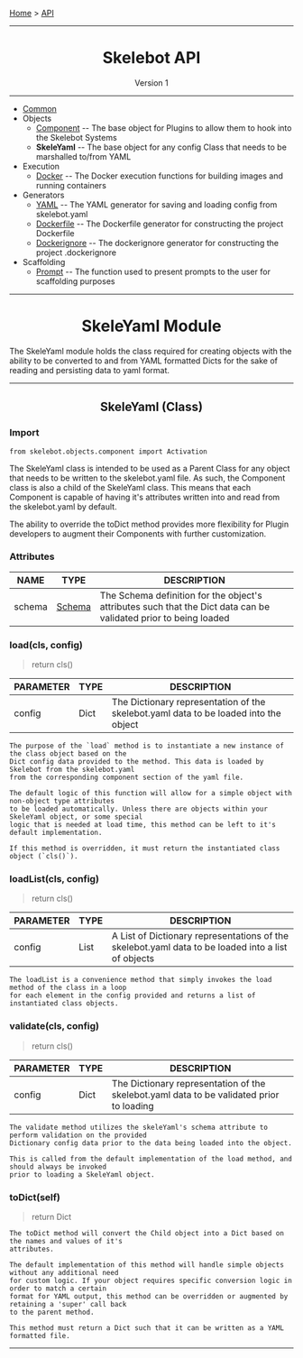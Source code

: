[Home](../index.md) > [API](../api.md)

---

<h1 align='center'>Skelebot API</h1>
<div align='center'>Version 1</div>

---

- [Common](common.md)
- Objects
  - [Component](component.md) -- The base object for Plugins to allow them to hook into the Skelebot Systems
  - **SkeleYaml** -- The base object for any config Class that needs to be marshalled to/from YAML
- Execution
  - [Docker](docker.md) -- The Docker execution functions for building images and running containers
- Generators
  - [YAML](yaml.md) -- The YAML generator for saving and loading config from skelebot.yaml
  - [Dockerfile](dockerfile.md) -- The Dockerfile generator for constructing the project Dockerfile
  - [Dockerignore](dockerignore.md) -- The dockerignore generator for constructing the project .dockerignore
- Scaffolding
  - [Prompt](prompt.md) -- The function used to present prompts to the user for scaffolding purposes

---

<h1 align='center'>SkeleYaml Module</h1>

The SkeleYaml module holds the class required for creating objects with the ability to be converted
to and from YAML formatted Dicts for the sake of reading and persisting data to yaml format.

---

<h2 align='center'>SkeleYaml (Class)</h2>

<h3 align='left'>Import</h3>

```
from skelebot.objects.component import Activation
```

The SkeleYaml class is intended to be used as a Parent Class for any object that needs to be
written to the skelebot.yaml file. As such, the Component class is also a child of the SkeleYaml
class. This means that each Component is capable of having it's attributes written into and read
from the skelebot.yaml by default.

The ability to override the toDict method provides more flexibility for Plugin developers to
augment their Components with further customization.

<h3 align='left'>Attributes</h3>

| NAME   | TYPE                                         | DESCRIPTION                                                                                                      |
|--------|----------------------------------------------|------------------------------------------------------------------------------------------------------------------|
| schema | [Schema](https://github.com/keleshev/schema) | The Schema definition for the object's attributes such that the Dict data can be validated prior to being loaded |

<h3 align='left'>load(cls, config)</h3>

> return cls()

| PARAMETER | TYPE | DESCRIPTION                                                                          |
|-----------|------|--------------------------------------------------------------------------------------|
| config    | Dict | The Dictionary representation of the skelebot.yaml data to be loaded into the object |

```
The purpose of the `load` method is to instantiate a new instance of the class object based on the
Dict config data provided to the method. This data is loaded by Skelebot from the skelebot.yaml
from the corresponding component section of the yaml file.

The default logic of this function will allow for a simple object with non-object type attributes
to be loaded automatically. Unless there are objects within your SkeleYaml object, or some special
logic that is needed at load time, this method can be left to it's default implementation.

If this method is overridden, it must return the instantiated class object (`cls()`).
```

<h3 align='left'>loadList(cls, config)</h3>

> return cls()

| PARAMETER | TYPE | DESCRIPTION                                                                                        |
|-----------|------|----------------------------------------------------------------------------------------------------|
| config    | List | A List of Dictionary representations of the skelebot.yaml data to be loaded into a list of objects |

```
The loadList is a convenience method that simply invokes the load method of the class in a loop
for each element in the config provided and returns a list of instantiated class objects.
```

<h3 align='left'>validate(cls, config)</h3>

> return cls()

| PARAMETER | TYPE | DESCRIPTION                                                                              |
|-----------|------|------------------------------------------------------------------------------------------|
| config    | Dict | The Dictionary representation of the skelebot.yaml data to be validated prior to loading |

```
The validate method utilizes the skeleYaml's schema attribute to perform validation on the provided
Dictionary config data prior to the data being loaded into the object.

This is called from the default implementation of the load method, and should always be invoked
prior to loading a SkeleYaml object.
```

<h3 align='left'>toDict(self)</h3>

> return Dict

```
The toDict method will convert the Child object into a Dict based on the names and values of it's
attributes.

The default implementation of this method will handle simple objects without any additional need
for custom logic. If your object requires specific conversion logic in order to match a certain
format for YAML output, this method can be overridden or augmented by retaining a 'super' call back
to the parent method.

This method must return a Dict such that it can be written as a YAML formatted file.
```

---
